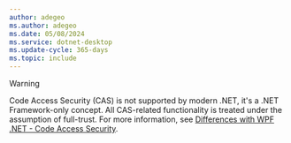 ```yaml
---
author: adegeo
ms.author: adegeo
ms.date: 05/08/2024
ms.service: dotnet-desktop
ms.update-cycle: 365-days
ms.topic: include
---
```


> [!WARNING]
> Code Access Security (CAS) is not supported by modern .NET, it's a .NET Framework-only concept. All CAS-related functionality is treated under the assumption of full-trust. For more information, see [Differences with WPF .NET - Code Access Security](../migration/differences-from-net-framework.md#code-access-security).
